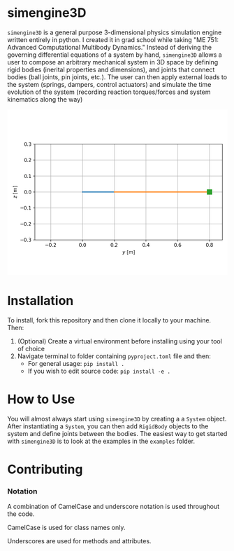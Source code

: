 # simengine3D
`simengine3D` is a general purpose 3-dimensional physics simulation engine 
written entirely in python. I created it in grad school while taking "ME 751: Advanced Computational Multibody Dynamics." Instead of deriving the governing differential equations of a system by hand, `simengine3D` allows a user to compose an arbitrary mechanical system in 3D space by defining rigid bodies (inerital properties and dimensions), and joints that connect bodies (ball joints, pin joints, etc.). The user can then apply external loads to the system (springs, dampers, control actuators) and simulate the time evolution of the system (recording reaction torques/forces and system kinematics along the way)

![Crank Slider Animation](docs/Crank_Slider_Damping.gif)

# Installation
To install, fork this repository and then clone it locally to your machine. Then: 
1. (Optional) Create a virtual environment before installing using your tool of choice
2. Navigate terminal to folder containing `pyproject.toml` file and then:
   - For general usage: `pip install .` 
   - If you wish to edit source code: `pip install -e .` 

# How to Use

You will almost always start using `simengine3D` by creating a a `System` object. After instantiating a `System`, you can then add `RigidBody` objects to the system and define joints between the bodies. The easiest way to get started with `simengine3D` is to look at the examples in the `examples` folder.

# Contributing
### Notation
A combination of CamelCase and underscore notation is used throughout the code.

CamelCase is used for class names only.

Underscores are used for methods and attributes. 